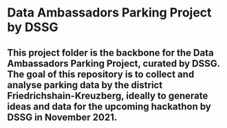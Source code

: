 # Data Ambassadors Parking Project by DSSG

## This project folder is the backbone for the Data Ambassadors Parking Project, curated by DSSG. The goal of this repository is to collect and analyse parking data by the district Friedrichshain-Kreuzberg, ideally to generate ideas and data for the upcoming hackathon by DSSG in November 2021.  
